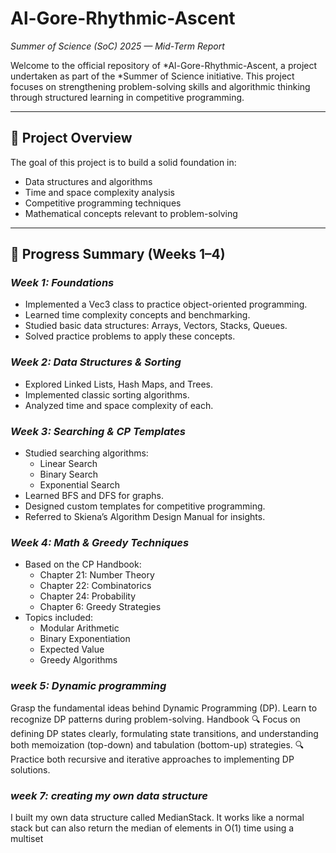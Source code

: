# Al-Gore-Rhythmic-Ascent

*Summer of Science (SoC) 2025 — Mid-Term Report*

Welcome to the official repository of *Al-Gore-Rhythmic-Ascent, a project undertaken as part of the *Summer of Science initiative. This project focuses on strengthening problem-solving skills and algorithmic thinking through structured learning in competitive programming.

---

## 📌 Project Overview

The goal of this project is to build a solid foundation in:
- Data structures and algorithms
- Time and space complexity analysis
- Competitive programming techniques
- Mathematical concepts relevant to problem-solving

---

## 📅 Progress Summary (Weeks 1–4)

### *Week 1: Foundations*
- Implemented a Vec3 class to practice object-oriented programming.
- Learned time complexity concepts and benchmarking.
- Studied basic data structures: Arrays, Vectors, Stacks, Queues.
- Solved practice problems to apply these concepts.

### *Week 2: Data Structures & Sorting*
- Explored Linked Lists, Hash Maps, and Trees.
- Implemented classic sorting algorithms.
- Analyzed time and space complexity of each.

### *Week 3: Searching & CP Templates*
- Studied searching algorithms:
  - Linear Search
  - Binary Search
  - Exponential Search
- Learned BFS and DFS for graphs.
- Designed custom templates for competitive programming.
- Referred to Skiena’s Algorithm Design Manual for insights.

### *Week 4: Math & Greedy Techniques*
- Based on the CP Handbook:
  - Chapter 21: Number Theory
  - Chapter 22: Combinatorics
  - Chapter 24: Probability
  - Chapter 6: Greedy Strategies
- Topics included:
  - Modular Arithmetic
  - Binary Exponentiation
  - Expected Value
  - Greedy Algorithms

### *week 5: Dynamic programming*
Grasp the fundamental ideas behind Dynamic Programming (DP).
Learn to recognize DP patterns during problem-solving.
Handbook
🔍 Focus on defining DP states clearly, formulating state transitions, and understanding both memoization (top-down) and tabulation (bottom-up) strategies.
🔍 Practice both recursive and iterative approaches to implementing DP solutions.

### *week 7: creating my own data structure*
I built my own data structure called MedianStack. 
It works like a normal stack but can also return the median of elements in O(1) time using a multiset

